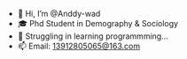 - 👋 Hi, I’m @Anddy-wad
- 🎓 Phd Student in Demography & Sociology
- 🌱 Struggling in learning programmming...
- 📫 Email: 13912805065@163.com

<!---
Anddy-wad/Anddy-wad is a ✨ special ✨ repository because its `README.md` (this file) appears on your GitHub profile.
You can click the Preview link to take a look at your changes.
--->

